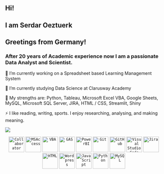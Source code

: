 ## Hi!
## I am Serdar Oeztuerk
## Greetings from Germany!
### After 20 years of Academic experience now I am a passionate Data Analyst and Scientist.
🔭 I’m currently working on a Spreadsheet based Learning Management System

🌱 I’m currently studying Data Science at Clarusway Academy

💬 My strengths are: Python, Tableau, Microsoft Excel VBA, Google Sheets, MySQL, Microsoft SQL Server, JIRA, HTML / CSS, Streamlit, Shiny

⚡ I like reading, writing, sports. I enjoy researching, analysing, and making meaning.

![](https://komarev.com/ghpvc/?username=oserdaro&style=flat-square)
<div align="center">
	<code><img width="50" src="https://github.com/oserdaro/oserdaro/assets/142231355/784b5439-0bb5-4f9b-8c33-8cbcbbb11da7" alt="Collaborator" title="Collaborator"/></code>
	<code><img width="50" src="https://github.com/oserdaro/oserdaro/assets/142231355/bb7d40d9-1129-4536-84dd-7e4590311f7b" alt="MSAccess" title="MSAccess"/></code>
 	<code><img width="50" src="https://github.com/oserdaro/oserdaro/assets/142231355/2df9480c-7fcb-4dc1-999d-33a9f1dd6bbb" alt="VBA" title="VBA"/></code>
	<code><img width="50" src="https://github.com/oserdaro/oserdaro/assets/142231355/a4fad3e4-ab1b-40bf-ac5c-6208c5ad65c6" alt="GAS" title="GAS"/></code>
	<code><img width="50" src="https://github.com/oserdaro/oserdaro/assets/142231355/931b88be-6538-4348-a870-3398a97d60de" alt="PowerBI" title="PowerBI"/></code>
	<code><img width="50" src="https://user-images.githubusercontent.com/25181517/192108372-f71d70ac-7ae6-4c0d-8395-51d8870c2ef0.png" alt="Git" title="Git"/></code>
	<code><img width="50" src="https://user-images.githubusercontent.com/25181517/192108374-8da61ba1-99ec-41d7-80b8-fb2f7c0a4948.png" alt="GitHub" title="GitHub"/></code>
	<code><img width="50" src="https://user-images.githubusercontent.com/25181517/192108891-d86b6220-e232-423a-bf5f-90903e6887c3.png" alt="Visual Studio Code" title="Visual Studio Code"/></code>
	<code><img width="50" src="https://user-images.githubusercontent.com/25181517/183912952-83784e94-629d-4c34-a961-ae2ae795b662.png" alt="Jira" title="Jira"/></code>
	<code><img width="50" src="https://user-images.githubusercontent.com/25181517/192158954-f88b5814-d510-4564-b285-dff7d6400dad.png" alt="HTML" title="HTML"/></code>
	<code><img width="50" src="https://user-images.githubusercontent.com/25181517/192158957-b1256181-356c-46a3-beb9-487af08a6266.png" alt="Wordpress" title="Wordpress"/></code>
	<code><img width="50" src="https://user-images.githubusercontent.com/25181517/117447155-6a868a00-af3d-11eb-9cfe-245df15c9f3f.png" alt="JavaScript" title="JavaScript"/></code>
	<code><img width="50" src="https://user-images.githubusercontent.com/25181517/183423507-c056a6f9-1ba8-4312-a350-19bcbc5a8697.png" alt="Python" title="Python"/></code>
	<code><img width="50" src="https://user-images.githubusercontent.com/25181517/183896128-ec99105a-ec1a-4d85-b08b-1aa1620b2046.png" alt="MySQL" title="MySQL"/></code>
</div>


